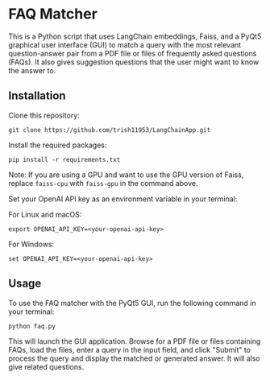 
# FAQ Matcher
This is a Python script that uses LangChain embeddings, Faiss, and a PyQt5 graphical user interface (GUI) to match a query with the most relevant question-answer pair from a PDF file or files of frequently asked questions (FAQs). It also gives suggestion questions that the user might want to know the answer to.

## Installation
Clone this repository:

```
git clone https://github.com/trish11953/LangChainApp.git
```
Install the required packages:

```
pip install -r requirements.txt
```
Note: If you are using a GPU and want to use the GPU version of Faiss, replace `faiss-cpu` with `faiss-gpu` in the command above.

Set your OpenAI API key as an environment variable in your terminal:

For Linux and macOS:
```
export OPENAI_API_KEY=<your-openai-api-key>
```
For Windows:
```
set OPENAI_API_KEY=<your-openai-api-key>
```

## Usage
To use the FAQ matcher with the PyQt5 GUI, run the following command in your terminal:

```
python faq.py
```
This will launch the GUI application. Browse for a PDF file or files containing FAQs, load the files, enter a query in the input field, and click "Submit" to process the query and display the matched or generated answer. It will also give related questions.
